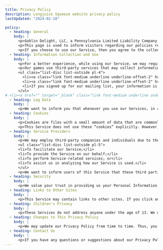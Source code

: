 ```yaml
---
title: Privacy Policy
description: Longjuice Squeeze website privacy policy
lastUpdated: "2024-02-10"

policy:
  - heading: General
    body: |
      <p>Goblin Delight, LLC, a Pennsylvania Limited Liability Company, builds commercial games such as CHORIZO and Longjuice Squeeze. These SERVICES are provided by and are intended for use as is.</p>
      <p>This page is used to inform visitors regarding our policies regarding the collection, use, and disclosure of Personal Information if anyone decides to use our Service.</p>
      <p>If you choose to use our Service, then you agree to the collection and use of information concerning this policy. The Personal Information that we collect is used for providing and improving the Service. We will not use or share your information with anyone except as described in this Privacy Policy.</p>
  - heading: Information Collection and Use
    body: |
      <p>For a better experience, while using our Service, we may require you to provide us with certain personally identifiable information, including but not limited to email address, and, separately, we may generate a unique ID for analytics purposes. The information gathered is used to identify bugs and improve gameplay and the general user experience. The information that we request will be retained by us and used as described in this privacy policy.</p>
      <p>Our games use third-party services that may collect information used to identify you. Links to the privacy policy of third-party service providers used by our games:</p>
      <ul class="list-disc list-outside pl-4">
        <li><a class="link font-medium underline underline-offset-2" href="https://www.epicgames.com/site/en-US/privacypolicy/" target="_blank" rel="noreferrer">Epic Games Privacy Policy</a></li>
        <li><a class="link font-medium underline underline-offset-2" href="https://store.steampowered.com/privacy_agreement/" target="_blank" rel="noreferrer">Valve/Steam Privacy Policy</a></li>
        <li>If you signed up for our mailing list, your information is processed by Mailchimp, and we will use the email address provided to contact you with updates about Longjuice Squeeze or other products created by Goblin Delight. (<a href="https://www.intuit.com/privacy/statement/" target="_blank" class="link font-medium underline underline-offset-2">Intuit Privacy Statement</a>)</li>
      </ul>
# <li><a href="" target="_blank" class="link font-medium underline underline-offset-2"></a></li>
  - heading: Log Data
    body: |
      <p>We want to inform you that whenever you use our Services, in a case of an error in the game we collect data and information (through third party products) on your device called Log Data. This Log Data may include information such as your device Internet Protocol (“IP”) address, device name, operating system version, the configuration of the game when utilizing our Service, the time and date of your use of the Service, and other statistics.</p>
  - heading: Cookies
    body: |
      <p>Cookies are files with a small amount of data that are commonly used as anonymous unique identifiers. These are sent to your browser from the websites that you visit and are stored on your device's internal memory.</p>
      <p>This Service does not use these “cookies” explicitly. However, the game may use third party code and libraries that use “cookies” to collect information and improve their services. You have the option to either accept or refuse these cookies and know when a cookie is being sent to your device. If you choose to refuse our cookies, you may not be able to use some portions of this Service.</p>
  - heading: Service Providers
    body: |
      <p>We may employ third-party companies and individuals due to the following reasons:</p>
      <ul class="list-disc list-outside pl-5">
      <li>To facilitate our Service;</li>
      <li>To provide the Service on our behalf;</li>
      <li>To perform Service-related services; or</li>
      <li>To assist us in analyzing how our Service is used.</li>
      </ul>
      <p>We want to inform users of this Service that these third parties have access to your Personal Information. The reason is to perform the tasks assigned to them on our behalf. However, they are obligated not to disclose or use the information for any other purpose.</p>
  - heading: Security
    body: |
      <p>We value your trust in providing us your Personal Information, thus we are striving to use commercially acceptable means of protecting it. But remember that no method of transmission over the internet, or method of electronic storage is 100% secure and reliable, and we cannot guarantee its absolute security.</p>
  - heading: Links to Other Sites
    body: |
      <p>This Service may contain links to other sites. If you click on a third-party link, you will be directed to that site. Note that these external sites are not operated by us. Therefore, we strongly advise you to review the Privacy Policy of these websites. We have no control over and assume no responsibility for the content, privacy policies, or practices of any third-party sites or services.</p>
  - heading: Children's Privacy
    body: |
      <p>These Services do not address anyone under the age of 13. We do not knowingly collect personally identifiable information from children under 13. In the case we discover that a child under 13 has provided us with personal information, we immediately delete this from our servers. If you are a parent or guardian and you are aware that your child has provided us with personal information, please contact us so that we will be able to do necessary actions.</p>
  - heading: Changes to This Privacy Policy
    body: |
      <p>We may update our Privacy Policy from time to time. Thus, you are advised to review this page periodically for any changes. We will notify you of any changes by posting the new Privacy Policy on this page. These changes are effective immediately after they are posted on this page.</p>
  - heading: Contact Us
    body: |
      <p>If you have any questions or suggestions about our Privacy Policy, do not hesitate to contact us at <a href="mailto:privacy@goblindelight.com" class="link font-medium underline underline-offset-2">privacy@goblindelight.com</a>.</p>
---
```

